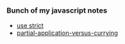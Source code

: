 ### Bunch of my javascript notes

- [use strict](./strict_mode.md)
- [partial-application-versus-currying](./partial-application-versus-currying.md)
